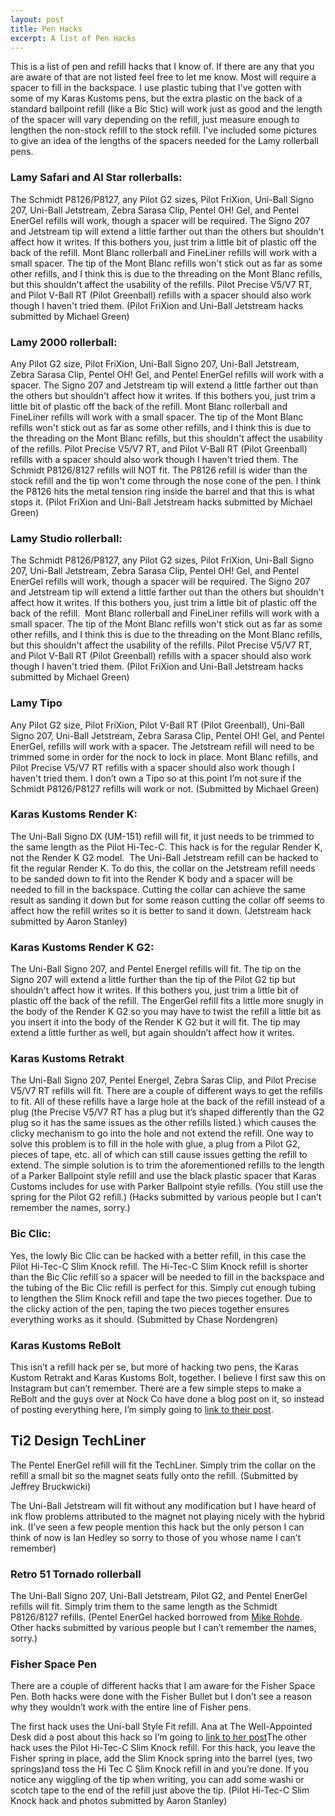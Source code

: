```yaml
---
layout: post
title: Pen Hacks
excerpt: A list of Pen Hacks
---
```


This is a list of pen and refill hacks that I know of. If there are any that you are aware of that are not listed feel free to let me know. Most will require a spacer to fill in the backspace. I use plastic tubing that I've gotten with some of my Karas Kustoms pens, but the extra plastic on the back of a standard ballpoint refill (like a Bic Stic) will work just as good and the length of the spacer will vary depending on the refill, just measure enough to lengthen the non-stock refill to the stock refill. I've included some pictures to give an idea of the lengths of the spacers needed for the Lamy rollerball pens.

### Lamy Safari and Al Star rollerballs:
The Schmidt P8126/P8127, any Pilot G2 sizes, Pilot FriXion, Uni-Ball Signo 207, Uni-Ball Jetstream, Zebra Sarasa Clip, Pentel OH! Gel, and Pentel EnerGel refills will work, though a spacer will be required. The Signo 207 and Jetstream tip will extend a little farther out than the others but shouldn't affect how it writes. If this bothers you, just trim a little bit of plastic off the back of the refill. Mont Blanc rollerball and FineLiner refills will work with a small spacer. The tip of the Mont Blanc refills won't stick out as far as some other refills, and I think this is due to the threading on the Mont Blanc refills, but this shouldn't affect the usability of the refills. Pilot Precise V5/V7 RT, and Pilot V-Ball RT (Pilot Greenball) refills with a spacer should also work though I haven't tried them. (Pilot FriXion and Uni-Ball Jetstream hacks submitted by Michael Green)

### Lamy 2000 rollerball:
Any Pilot G2 size, Pilot FriXion, Uni-Ball Signo 207, Uni-Ball Jetstream, Zebra Sarasa Clip, Pentel OH! Gel, and Pentel EnerGel refills will work with a spacer. The Signo 207 and Jetstream tip will extend a little farther out than the others but shouldn't affect how it writes. If this bothers you, just trim a little bit of plastic off the back of the refill. Mont Blanc rollerball and FineLiner refills will work with a small spacer. The tip of the Mont Blanc refills won't stick out as far as some other refills, and I think this is due to the threading on the Mont Blanc refills, but this shouldn't affect the usability of the refills. Pilot Precise V5/V7 RT, and Pilot V-Ball RT (Pilot Greenball) refills with a spacer should also work though I haven't tried them. The Schmidt P8126/8127 refills will NOT fit. The P8126 refill is wider than the stock refill and the tip won't come through the nose cone of the pen. I think the P8126 hits the metal tension ring inside the barrel and that this is what stops it. (Pilot FriXion and Uni-Ball Jetstream hacks submitted by Michael Green)

### Lamy Studio rollerball:
The Schmidt P8126/P8127, any Pilot G2 sizes, Pilot FriXion, Uni-Ball Signo 207, Uni-Ball Jetstream, Zebra Sarasa Clip, Pentel OH! Gel, and Pentel EnerGel refills will work, though a spacer will be required. The Signo 207 and Jetstream tip will extend a little farther out than the others but shouldn't affect how it writes. If this bothers you, just trim a little bit of plastic off the back of the refill.  Mont Blanc rollerball and FineLiner refills will work with a small spacer. The tip of the Mont Blanc refills won't stick out as far as some other refills, and I think this is due to the threading on the Mont Blanc refills, but this shouldn't affect the usability of the refills. Pilot Precise V5/V7 RT, and Pilot V-Ball RT (Pilot Greenball) refills with a spacer should also work though I haven't tried them. (Pilot FriXion and Uni-Ball Jetstream hacks submitted by Michael Green)

### Lamy Tipo
Any Pilot G2 size, Pilot FriXion, Pilot V-Ball RT (Pilot Greenball), Uni-Ball Signo 207, Uni-Ball Jetstream, Zebra Sarasa Clip, Pentel OH! Gel, and Pentel EnerGel, refills will work with a spacer. The Jetstream refill will need to be trimmed some in order for the nock to lock in place. Mont Blanc refills, and Pilot Precise V5/V7 RT refills with a spacer should also work though I haven't tried them. I don’t own a Tipo so at this point I’m not sure if the Schmidt P8126/P8127 refills will work or not. (Submitted by Michael Green)

### Karas Kustoms Render K:
The Uni-Ball Signo DX (UM-151) refill will fit, it just needs to be trimmed to the same length as the Pilot Hi-Tec-C. This hack is for the regular Render K, not the Render K G2 model. 
The Uni-Ball Jetstream refill can be hacked to fit the regular Render K. To do this, the collar on the Jetstream refill needs to be sanded down to fit into the Render K body and a spacer will be needed to fill in the backspace. Cutting the collar can achieve the same result as sanding it down but for some reason cutting the collar off seems to affect how the refill writes so it is better to sand it down. (Jetstream hack submitted by Aaron Stanley)

### Karas Kustoms Render K G2:
The Uni-Ball Signo 207, and Pentel Energel refills will fit. The tip on the Signo 207 will extend a little further than the tip of the Pilot G2 tip but shouldn't affect how it writes. If this bothers you, just trim a little bit of plastic off the back of the refill. The EngerGel refill fits a little more snugly in the body of the Render K G2 so you may have to twist the refill a little bit as you insert it into the body of the Render K G2 but it will fit. The tip may extend a little further as well, but again shouldn’t affect how it writes.

### Karas Kustoms Retrakt
The Uni-Ball Signo 207, Pentel Energel, Zebra Saras Clip, and Pilot Precise V5/V7 RT refills will fit. There are a couple of different ways to get the refills to fit. All of these refills have a large hole at the back of the refill instead of a plug (the Precise V5/V7 RT has a plug but it’s shaped differently than the G2 plug so it has the same issues as the other refills listed.) which causes the clicky mechanism to go into the hole and not extend the refill. One way to solve this problem is to fill in the hole with glue, a plug from a Pilot G2, pieces of tape, etc. all of which can still cause issues getting the refill to extend. The simple solution is to trim the aforementioned refills to the length of a Parker Ballpoint style refill and use the black plastic spacer that Karas Customs includes for use with Parker Ballpoint style refills. (You still use the spring for the Pilot G2 refill.) (Hacks submitted by various people but I can’t remember the names, sorry.)

### Bic Clic:
Yes, the lowly Bic Clic can be hacked with a better refill, in this case the Pilot Hi-Tec-C Slim Knock refill. The Hi-Tec-C Slim Knock refill is shorter than the Bic Clic refill so a spacer will be needed to fill in the backspace and the tubing of the Bic Clic refill is perfect for this. Simply cut enough tubing to lengthen the Slim Knock refill and tape the two pieces together. Due to the clicky action of the pen, taping the two pieces together ensures everything works as it should. (Submitted by Chase Nordengren)

### Karas Kustoms ReBolt
This isn’t a refill hack per se, but more of hacking two pens, the Karas Kustom Retrakt and Karas Kustoms Bolt, together. I believe I first saw this on Instagram but can’t remember. There are a few simple steps to make a ReBolt and the guys over at Nock Co have done a blog post on it, so instead of posting everything here, I’m simply going to [link to their post](http://nockco.com/blog/2015/3/16/tech-type-karas-kustoms-rebolt).

## Ti2 Design TechLiner
The Pentel EnerGel refill will fit the TechLiner. Simply trim the collar on the refill a small bit so the magnet seats fully onto the refill. (Submitted by Jeffrey Bruckwicki)  


The Uni-Ball Jetstream will fit without any modification but I have heard of ink flow problems attributed to the magnet not playing nicely with the hybrid ink. (I’ve seen a few people mention this hack but the only person I can think of now is Ian Hedley so sorry to those of you whose name I can’t remember)

### Retro 51 Tornado rollerball
The Uni-Ball Signo 207, Uni-Ball Jetstream, Pilot G2, and Pentel EnerGel refills will fit. Simply trim them to the same length as the Schmidt P8126/8127 refills. (Pentel EnerGel hacked borrowed from [Mike Rohde](https://www.flickr.com/photos/rohdesign/5815595176/). Other hacks submitted by various people but I can’t remember the names, sorry.)

### Fisher Space Pen
There are a couple of different hacks that I am aware for the Fisher Space Pen. Both hacks were done with the Fisher Bullet but I don’t see a reason why they wouldn’t work with the entire line of Fisher pens.

The first hack uses the Uni-ball Style Fit refill. Ana at The Well-Appointed Desk did a post about this hack so I’m going to [link to her post](http://www.wellappointeddesk.com/2015/04/fisher-space-pen-hack)The other hack uses the Pilot Hi-Tec-C Slim Knock refill. For this hack, you leave the Fisher spring in place, add the Slim Knock spring into the barrel (yes, two springs)and toss the Hi Tec C Slim Knock refill in and you’re done. If you notice any wiggling of the tip when writing, you can add some washi or scotch tape to the end of the refill just above the tip. (Pilot Hi-Tec-C Slim Knock hack and photos submitted by Aaron Stanley)

